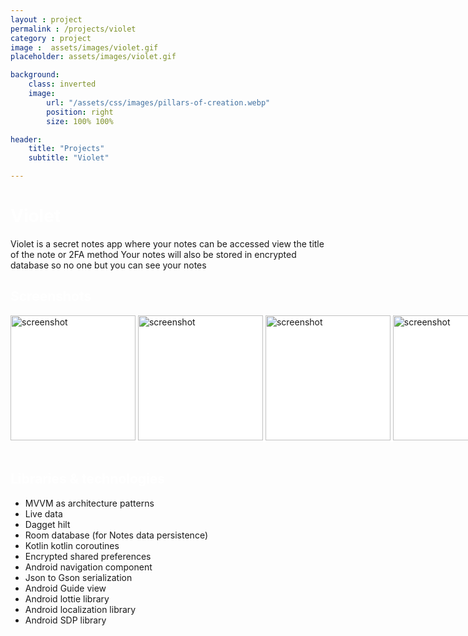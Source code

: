 ```yaml
---
layout : project
permalink : /projects/violet
category : project
image :  assets/images/violet.gif
placeholder: assets/images/violet.gif

background:
    class: inverted
    image:
        url: "/assets/css/images/pillars-of-creation.webp"
        position: right
        size: 100% 100%

header:
    title: "Projects"
    subtitle: "Violet"

---
```

<h1 style="color: #FFFFFF;">Violet</h1>

Violet is a secret notes app where your notes can be accessed view the title of the note or 2FA method Your notes will also be stored in encrypted database so no one but you can see your notes

<h2 style="color: #FFFFFF;">Screenshots</h2>


<div style=" width:1000px; background-color:white;  overflow:auto;">
<div style=" width: 1500px;">
<img src="https://user-images.githubusercontent.com/49305252/137568311-dbed4005-ff3e-4702-b0f2-153b76528473.png" alt="screenshot" width="200"/>
<img src="https://user-images.githubusercontent.com/49305252/137568307-70317091-2b05-454a-b8c9-77bfda07d9a7.gif" alt="screenshot" width="200"/>
<img src="https://user-images.githubusercontent.com/49305252/137568305-8e2404fa-98b0-4c61-9638-918d8747fe56.gif" alt="screenshot" width="200"/>
<img src="https://user-images.githubusercontent.com/49305252/137568310-e2f02989-f88f-4d21-9b16-fa7d08e7ec9a.gif" alt="screenshot" width="200"/>
<img src="https://user-images.githubusercontent.com/49305252/137568313-81b4c155-7244-44b7-98d9-87baa1c6041c.png" alt="screenshot" width="200"/>
<img src="https://user-images.githubusercontent.com/49305252/137568314-501cb0ea-1bf8-45e5-88e4-2089e74e8188.gif" alt="screenshot" width="200"/>
<img src="https://user-images.githubusercontent.com/49305252/137568315-8a25ccd9-9202-4188-bb41-d6d7e43ab0f9.png" alt="screenshot" width="200"/>
</div>
</div>



<br/>
<h2 style="color: #FFFFFF;">Libraries & technologies</h2>

* MVVM as architecture patterns
* Live data
* Dagget hilt
* Room database (for Notes data persistence)
* Kotlin kotlin coroutines
* Encrypted shared preferences
* Android navigation component
* Json to Gson serialization
* Android Guide view
* Android lottie library
* Android localization library
* Android SDP library

